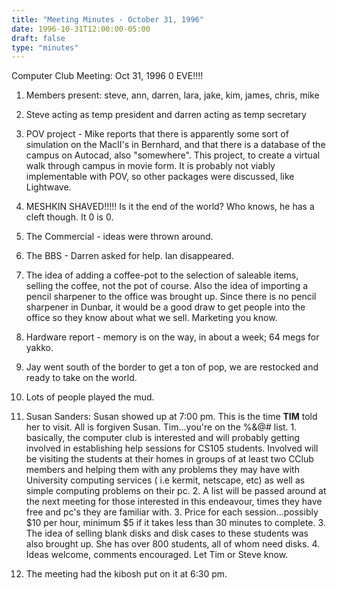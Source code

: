 ```yaml
---
title: "Meeting Minutes - October 31, 1996"
date: 1996-10-31T12:00:00-05:00
draft: false
type: "minutes"
---
```


Computer Club Meeting:   Oct 31, 1996 0 EVE!!!! </p><p>
1.  Members present:  steve, ann, darren, lara, jake, kim, james, chris, mike </p><p>
2.  Steve acting as temp president and darren acting as temp secretary </p><p>
3.  POV project - Mike reports that there is apparently some sort of simulation on the MacII's in Bernhard, and that there is a database of the campus on Autocad, also "somewhere".  This project, to create a virtual walk through campus in movie form.  It is probably not viably implementable  with POV, so other packages were discussed, like Lightwave. </p><p>
4.  MESHKIN SHAVED!!!!! Is it the end of the world? Who knows, he has a cleft though.  It 0 is 0.   </p><p>
5.  The Commercial - ideas were thrown around.   </p><p>
6.  The BBS - Darren asked for help.  Ian disappeared. </p><p>
7.  The idea of adding a coffee-pot to the selection of saleable items, selling the coffee, not the pot of course.  Also the idea of importing a pencil sharpener to the office was brought up.  Since there is no pencil sharpener in Dunbar, it would be a good draw to get people into the office so they know about what we sell.  Marketing you know. </p><p>
8.  Hardware report - memory is on the way, in about a week; 64 megs for yakko. </p><p>
9.  Jay went south of the border to get a ton of pop, we are restocked and ready to take on the world. </p><p>
10. Lots of people played the mud. </p><p>
11. Susan Sanders: 	Susan showed up at 7:00 pm.  This is the time **TIM** told her to visit.  All is forgiven Susan.  Tim...you're on the %&@# list. 	1.  basically, the computer club is interested and will probably getting involved in establishing help sessions for CS105 students.  Involved will be visiting the students at their homes in groups of at least two CClub members and helping them with any problems they may have with University computing services ( i.e kermit, netscape, etc) as well as simple computing problems on their pc. 	2. A list will be passed around at the next meeting for those interested in this endeavour, times they have free and pc's they are familiar with. 	3. Price for each session...possibly $10 per hour, minimum $5 if it takes less than 30 minutes to complete. 	3. The idea of selling blank disks and disk cases to these students was  also brought up.  She has over 800 students, all of whom need disks.    	4. Ideas welcome, comments encouraged.  Let Tim or Steve know. </p><p>
12. The meeting had the kibosh put on it at 6:30 pm. </p><p>
</p>
